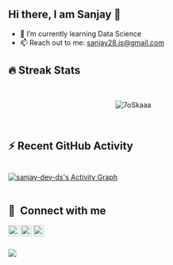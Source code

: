 ## Hi there, I am Sanjay 👋


- 🌱 I’m currently learning Data Science
- 📫 Reach out to me: sanjay28.js@gmail.com


## 🔥 Streak Stats
  <br>
   <p align="center">
  <img src="https://github-readme-streak-stats.herokuapp.com/?user=sanjay-dev-ds&theme=algolia" alt="7oSkaaa" />

</p>


<br>


## ⚡ Recent GitHub Activity

  <br/>
   <a href="https://github.com/sanjay-dev-dsa"><img alt="sanjay-dev-ds's Activity Graph" src="https://activity-graph.herokuapp.com/graph?username=7oSkaaa&custom_title=sanjay-dev-ds's%20Contribution%20Graph&theme=react-dark" /></a>
  <br/>


<br/>

## 🔗 &nbsp;**Connect with me**

 <p align="center">
  <a href="https://www.instagram.com/sanjayyi/">
  <img align="left" alt="Shibin's Instagram" width="22px" src="https://raw.githubusercontent.com/rahuldkjain/github-profile-readme-generator/master/src/images/icons/Social/instagram.svg" />
</a>
<a href="https://twitter.com/Sanjay__J">
  <img align="left" alt="Shibin Thomas | Twitter" width="22px" src="https://raw.githubusercontent.com/peterthehan/peterthehan/master/assets/twitter.svg" />
</a>
<a href="https://www.linkedin.com/in/sanjay-dev-ds/">
  <img align="left" alt="Shibin's LinkedIN" width="22px" src="https://raw.githubusercontent.com/peterthehan/peterthehan/master/assets/linkedin.svg" />
</a>
</p>

<br>
<br>

![](https://komarev.com/ghpvc/?username=sanjay-dev-ds&color=blue)

